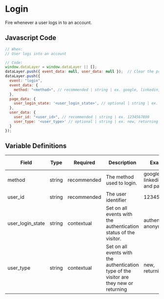 # Login

Fire whenever a user logs in to an account.

## Javascript Code

```js
// When:
// User logs into an account

// Code:
window.dataLayer = window.dataLayer || [];
dataLayer.push({ event_data: null, user_data: null });  // Clear the previous event_data object.
dataLayer.push({
  event: "login",
  event_data: {
    method: "<method>", // recommended | string | ex. google, linkedin, email and password
  },
  page_data: {
    user_login_state: '<user_login_state>', // optional | string | ex. authenticated, anonymous
  },
  user_data: {
    user_id: "<user_id>", // recommended | string | ex. 1234567890
    user_type: '<user_type>' // optional | string | ex. new, returning
  }
});
```

## Variable Definitions

|Field|Type|Required|Description|Example|Pattern|Min Length|Max Length|Minimum|Maximum|Multiple Of|
| --- | --- | --- | --- | --- | --- | --- | --- | --- | --- | --- |
|method|string|recommended|The method used to login.|google, linkedin, email and password|
|user_id|string|recommended|The user identifier|1234567890|
|user_login_state|string|contextual|Set on all events with the authentication status of the visitor.|authenticated, anonymous|
|user_type|string|contextual|Set on all events with the authentication type of the visitor are they new or returning|new, returning|
